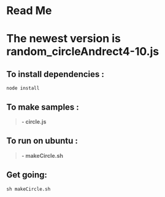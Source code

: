 # Read Me

# The newest version is random_circleAndrect4-10.js

## To install dependencies :
```
node install
```

## To make samples : 
>**- circle.js**

## To run on ubuntu :
>**- makeCircle.sh**


## Get going:

```
sh makeCircle.sh
```

